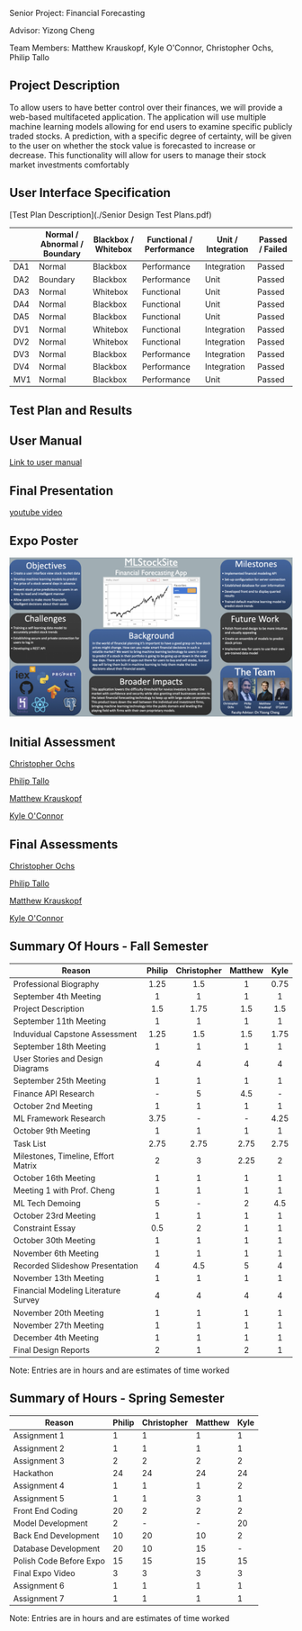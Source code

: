 Senior Project: Financial Forecasting

Advisor: Yizong Cheng

Team Members: Matthew Krauskopf, Kyle O'Connor, Christopher Ochs, Philip Tallo

## Project Description

To allow users to have better control over their finances, we will provide a web-based multifaceted application. The application will use multiple machine learning models allowing for end users to examine specific publicly traded stocks. A prediction, with a specific degree of certainty,  will be given to the user on whether the stock value is forecasted to increase or decrease. This functionality will allow for users to manage their stock market investments comfortably

## User Interface Specification

[Test Plan Description](./Senior Design Test Plans.pdf)

|      | Normal / Abnormal / Boundary | Blackbox / Whitebox | Functional / Performance | Unit / Integration | Passed / Failed |
| ---- | ---------------------------- | ------------------- | ------------------------ | ------------------ | --------------- |
| DA1  | Normal                       | Blackbox            | Performance              | Integration        | Passed          |
| DA2  | Boundary                     | Blackbox            | Performance              | Unit               | Passed          |
| DA3  | Normal                       | Whitebox            | Functional               | Unit               | Passed          |
| DA4  | Normal                       | Blackbox            | Functional               | Unit               | Passed          |
| DA5  | Normal                       | Blackbox            | Functional               | Unit               | Passed          |
| DV1  | Normal                       | Whitebox            | Functional               | Integration        | Passed          |
| DV2  | Normal                       | Whitebox            | Functional               | Integration        | Passed          |
| DV3  | Normal                       | Blackbox            | Performance              | Integration        | Passed          |
| DV4  | Normal                       | Blackbox            | Performance              | Integration        | Passed          |
| MV1  | Normal                       | Blackbox            | Performance              | Unit               | Passed          |

## Test Plan and Results

## User Manual

[Link to user manual](./UserManual.md)

## Final Presentation

[youtube video](https://www.youtube.com/watch?v=_c-rMx-0ESM&list=PLrQTsQtz1gDhyIXxil3HSHzLsWgYWdqUH&index=3&t=0s)

## Expo Poster

![](./Poster_final.jpg)

## Initial Assessment

[Christopher Ochs](https://github.com/Christopher-Ochs/SeniorDesignProject/blob/master/Induvidual%20Capstone%20Assessment/OchsCapstoneAssessment.docx)

[Philip Tallo](https://github.com/Christopher-Ochs/SeniorDesignProject/blob/master/Induvidual%20Capstone%20Assessment/Philip%20Tallo%20-%20Individual%20Capstone%20Assessment.md)

[Matthew Krauskopf](https://github.com/Christopher-Ochs/SeniorDesignProject/blob/master/Induvidual%20Capstone%20Assessment/Capstone%20Assessment.docx)

[Kyle O'Connor](https://github.com/Christopher-Ochs/SeniorDesignProject/blob/master/Induvidual%20Capstone%20Assessment/Assignment3KyleOConnor.docx)

## Final Assessments

[<u>Christopher Ochs</u>](https://github.com/Christopher-Ochs/SeniorDesignProject/blob/master/FinalCapstoneAssesments/Ochs_FinalAssessment.docx)

[<u>Philip Tallo</u>](https://github.com/Christopher-Ochs/SeniorDesignProject/blob/master/FinalCapstoneAssesments/PhilipTallo_FinalSelfAssessment.pdf)

[<u>Matthew Krauskopf</u>](https://github.com/Christopher-Ochs/SeniorDesignProject/blob/master/FinalCapstoneAssesments/MattKrauskopf_SelfAssessment.docx)

[<u>Kyle O'Connor</u>](https://github.com/Christopher-Ochs/SeniorDesignProject/blob/master/FinalCapstoneAssesments/OConnorFinalAssessment.docx)

## Summary Of Hours - Fall Semester

| Reason                               | Philip | Christopher | Matthew | Kyle |
| ------------------------------------ | :----: | :---------: | :-----: | :--: |
| Professional Biography               |  1.25  |     1.5     |    1    | 0.75 |
| September 4th Meeting                |   1    |      1      |    1    |  1   |
| Project Description                  |  1.5   |    1.75     |   1.5   | 1.5  |
| September 11th Meeting               |   1    |      1      |    1    |  1   |
| Induvidual Capstone Assessment       |  1.25  |     1.5     |   1.5   | 1.75 |
| September 18th Meeting               |   1    |      1      |    1    |  1   |
| User Stories and Design Diagrams     |   4    |      4      |    4    |  4   |
| September 25th Meeting               |   1    |      1      |    1    |  1   |
| Finance API Research                 |   -    |      5      |   4.5   |  -   |
| October 2nd Meeting                  |   1    |      1      |    1    |  1   |
| ML Framework Research                |  3.75  |      -      |    -    | 4.25 |
| October 9th Meeting                  |   1    |      1      |    1    |  1   |
| Task List                            |  2.75  |    2.75     |  2.75   | 2.75 |
| Milestones, Timeline, Effort Matrix  |   2    |      3      |  2.25   |  2   |
| October 16th Meeting                 |   1    |      1      |    1    |  1   |
| Meeting 1 with Prof. Cheng           |   1    |      1      |    1    |  1   |
| ML Tech Demoing                      |   5    |      -      |    2    | 4.5  |
| October 23rd Meeting                 |   1    |      1      |    1    |  1   |
| Constraint Essay                     |  0.5   |      2      |    1    |  1   |
| October 30th Meeting                 |   1    |      1      |    1    |  1   |
| November 6th Meeting                 |   1    |      1      |    1    |  1   |
| Recorded Slideshow Presentation      |   4    |     4.5     |    5    |  4   |
| November 13th Meeting                |   1    |      1      |    1    |  1   |
| Financial Modeling Literature Survey |   4    |      4      |    4    |  4   |
| November 20th Meeting                |   1    |      1      |    1    |  1   |
| November 27th Meeting                |   1    |      1      |    1    |  1   |
| December 4th Meeting                 |   1    |      1      |    1    |  1   |
| Final Design Reports                 |   2    |      1      |    2    |  1   |

Note: Entries are in hours and are estimates of time worked

## Summary of Hours - Spring Semester

| Reason                  | Philip | Christopher | Matthew | Kyle |
| ----------------------- | ------ | ----------- | ------- | ---- |
| Assignment 1            | 1      | 1           | 1       | 1    |
| Assignment 2            | 1      | 1           | 1       | 1    |
| Assignment 3            | 2      | 2           | 2       | 2    |
| Hackathon               | 24     | 24          | 24      | 24   |
| Assignment 4            | 1      | 1           | 1       | 2    |
| Assignment 5            | 1      | 1           | 3       | 1    |
| Front End Coding        | 20     | 2           | 2       | 2    |
| Model Development       | 2      | -           | -       | 20   |
| Back End Development    | 10     | 20          | 10      | 2    |
| Database Development    | 20     | 10          | 15      | -    |
| Polish Code Before Expo | 15     | 15          | 15      | 15   |
| Final Expo Video        | 3      | 3           | 3       | 3    |
| Assignment 6            | 1      | 1           | 1       | 1    |
| Assignment 7            | 1      | 1           | 1       | 1    |

Note: Entries are in hours and are estimates of time worked